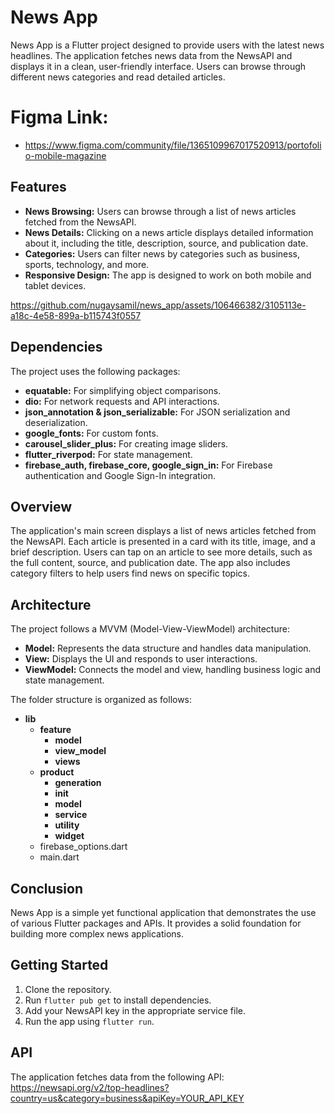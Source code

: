 # News App

News App is a Flutter project designed to provide users with the latest news headlines. The application fetches news data from the NewsAPI and displays it in a clean, user-friendly interface. Users can browse through different news categories and read detailed articles.

# Figma Link: 
- https://www.figma.com/community/file/1365109967017520913/portofolio-mobile-magazine

## Features

- **News Browsing:** Users can browse through a list of news articles fetched from the NewsAPI.
- **News Details:** Clicking on a news article displays detailed information about it, including the title, description, source, and publication date.
- **Categories:** Users can filter news by categories such as business, sports, technology, and more.
- **Responsive Design:** The app is designed to work on both mobile and tablet devices.

https://github.com/nugaysamil/news_app/assets/106466382/3105113e-a18c-4e58-899a-b115743f0557

## Dependencies

The project uses the following packages:

- **equatable:** For simplifying object comparisons.
- **dio:** For network requests and API interactions.
- **json_annotation & json_serializable:** For JSON serialization and deserialization.
- **google_fonts:** For custom fonts.
- **carousel_slider_plus:** For creating image sliders.
- **flutter_riverpod:** For state management.
- **firebase_auth, firebase_core, google_sign_in:** For Firebase authentication and Google Sign-In integration.

## Overview

The application's main screen displays a list of news articles fetched from the NewsAPI. Each article is presented in a card with its title, image, and a brief description. Users can tap on an article to see more details, such as the full content, source, and publication date. The app also includes category filters to help users find news on specific topics.

## Architecture

The project follows a MVVM (Model-View-ViewModel) architecture:

- **Model:** Represents the data structure and handles data manipulation.
- **View:** Displays the UI and responds to user interactions.
- **ViewModel:** Connects the model and view, handling business logic and state management.

The folder structure is organized as follows:

- **lib**
  - **feature**
    - **model**
    - **view_model**
    - **views**
  - **product**
    - **generation**
    - **init**
    - **model**
    - **service**
    - **utility**
    - **widget**
  - firebase_options.dart
  - main.dart

## Conclusion

News App is a simple yet functional application that demonstrates the use of various Flutter packages and APIs. It provides a solid foundation for building more complex news applications.

## Getting Started

1. Clone the repository.
2. Run `flutter pub get` to install dependencies.
3. Add your NewsAPI key in the appropriate service file.
4. Run the app using `flutter run`.

## API

The application fetches data from the following API: https://newsapi.org/v2/top-headlines?country=us&category=business&apiKey=YOUR_API_KEY

